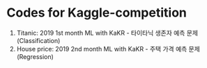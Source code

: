 # Codes for Kaggle-competition
1. Titanic: 2019 1st month ML with KaKR - 타이타닉 생존자 예측 문제 (Classification)
2. House price: 2019 2nd month ML with KaKR - 주택 가격 예측 문제 (Regression)
